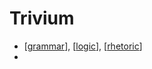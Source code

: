 # Trivium
- [[grammar]], [[logic]], [[rhetoric]]
- 

[//begin]: # "Autogenerated link references for markdown compatibility"
[grammar]: grammar "Grammar"
[logic]: logic "Logic"
[rhetoric]: rhetoric "Rhetoric"
[//end]: # "Autogenerated link references"